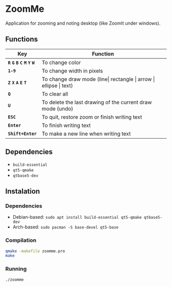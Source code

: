# ZoomMe
Application for zooming and noting desktop (like ZoomIt under windows).

## Functions
| Key                             | Function                                                           |
|---------------------------------|--------------------------------------------------------------------|
| **`R` `G` `B` `C` `M` `Y` `W`** | To change color                                                    |
| **`1-9`**                       | To change width in pixels                                          |
| **`Z` `X` `A` `E` `T`**         | To change draw mode (line\| rectangle \| arrow \| ellipse \| text) |
| **`Q`**                         | To clear all                                                       |
| **`U`**                         | To delete the last drawing of the current draw mode (undo)         |
| **`ESC`**                       | To quit, restore zoom or finish writing text                       |
| **`Enter`**                     | To finish writing text                                             |
| **`Shift+Enter`**               | To make a new line when writing text                               |

## Dependencies
- `build-essential`
- `qt5-qmake`
- `qtbase5-dev`

## Instalation

### Dependencies
- Debian-based: `sudo apt install build-essential qt5-qmake qtbase5-dev`
- Arch-based: `sudo pacman -S base-devel qt5-base`

### Compilation
```bash
qmake -makefile zoomme.pro
make
```

### Running
```bash
./zoomme
```

